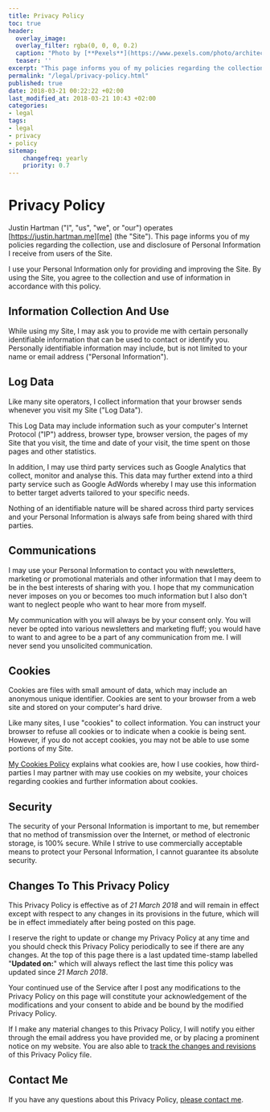 ```yaml
---
title: Privacy Policy
toc: true
header:
  overlay_image: 
  overlay_filter: rgba(0, 0, 0, 0.2)
  caption: "Photo by [**Pexels**](https://www.pexels.com/photo/architecture-art-artwork-bench-206784/)"
  teaser: ''
excerpt: "This page informs you of my policies regarding the collection, use and disclosure of Personal Information I receive from users of the Site. I use your Personal Information only for providing and improving the Site."
permalink: "/legal/privacy-policy.html"
published: true
date: 2018-03-21 00:22:22 +02:00
last_modified_at: 2018-03-21 10:43 +02:00
categories:
- legal
tags:
- legal 
- privacy 
- policy
sitemap:
    changefreq: yearly
    priority: 0.7
---
```

# Privacy Policy

Justin Hartman ("I", "us", "we", or "our") operates [https://justin.hartman.me][me] (the "Site"). This page informs you of my policies regarding the collection, use and disclosure of Personal Information I receive from users of the Site.

I use your Personal Information only for providing and improving the Site. By using the Site, you agree to the collection and use of information in accordance with this policy.

## Information Collection And Use

While using my Site, I may ask you to provide me with certain personally identifiable information that can be used to contact or identify you. Personally identifiable information may include, but is not limited to your name or email address ("Personal Information").

## Log Data

Like many site operators, I collect information that your browser sends whenever you visit my Site ("Log Data").

This Log Data may include information such as your computer's Internet Protocol ("IP") address, browser type, browser version, the pages of my Site that you visit, the time and date of your visit, the time spent on those pages and other statistics.

In addition, I may use third party services such as Google Analytics that collect, monitor and analyse this. This data may further extend into a third party service such as Google AdWords whereby I may use this information to better target adverts tailored to your specific needs. 

Nothing of an identifiable nature will be shared across third party services and your Personal Information is always safe from being shared with third parties.

## Communications

I may use your Personal Information to contact you with newsletters, marketing or promotional materials and other information that I may deem to be in the best interests of sharing with you. I hope that my communication never imposes on you or becomes too much information but I also don't want to neglect people who want to hear more from myself.

My communication with you will always be by your consent only. You will never be opted into various newsletters and marketing fluff; you would have to want to and agree to be a part of any communication from me. I will never send you unsolicited communication.

## Cookies

Cookies are files with small amount of data, which may include an anonymous unique identifier. Cookies are sent to your browser from a web site and stored on your computer's hard drive.

Like many sites, I use "cookies" to collect information. You can instruct your browser to refuse all cookies or to indicate when a cookie is being sent. However, if you do not accept cookies, you may not be able to use some portions of my Site.

[My Cookies Policy][cookie-policy] explains what cookies are, how I use cookies, how third-parties I may partner with may use cookies on my website, your choices regarding cookies and further information about cookies. 

## Security

The security of your Personal Information is important to me, but remember that no method of transmission over the Internet, or method of electronic storage, is 100% secure. While I strive to use commercially acceptable means to protect your Personal Information, I cannot guarantee its absolute security.

## Changes To This Privacy Policy

This Privacy Policy is effective as of _21 March 2018_ and will remain in effect except with respect to any changes in its provisions in the future, which will be in effect immediately after being posted on this page.

I reserve the right to update or change my Privacy Policy at any time and you should check this Privacy Policy periodically to see if there are any changes. At the top of this page there is a last updated time-stamp labelled "**Updated on:**" which will always reflect the last time this policy was updated since _21 March 2018_.

Your continued use of the Service after I post any modifications to the Privacy Policy on this page will constitute your acknowledgement of the modifications and your consent to abide and be bound by the modified Privacy Policy.

If I make any material changes to this Privacy Policy, I will notify you either through the email address you have provided me, or by placing a prominent notice on my website. You are also able to [track the changes and revisions][github_privacy] of this Privacy Policy file.

## Contact Me

If you have any questions about this Privacy Policy, [please contact me][github].

[me]: https://justin.hartman.me
[cookie-policy]: /legal/cookies-policy.html
[github]: https://github.com/justinhartman/justinhartman.github.io/issues/new
[github_privacy]: https://github.com/justinhartman/justinhartman.github.io/commits/master/_pages/privacy-policy.md
